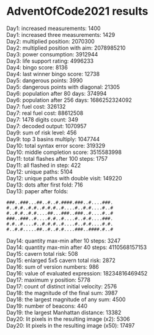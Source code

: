 # AdventOfCode2021 results

Day1: increased measurements: 1400  
Day1: increased three measurements: 1429  
Day2: multiplied position: 2070300  
Day2: multiplied position with aim: 2078985210  
Day3: power consumption: 3912944  
Day3: life support rating: 4996233  
Day4: bingo score: 8136  
Day4: last winner bingo score: 12738  
Day5: dangerous points: 3990  
Day5: dangerous points with diagonal: 21305  
Day6: population after 80 days: 374994  
Day6: population after 256 days: 1686252324092  
Day7: fuel cost: 326132  
Day7: real fuel cost: 88612508  
Day7: 1478 digits count: 349  
Day7: decoded output: 1070957  
Day9: sum of risk level: 456  
Day9: top 3 basins multiply: 1047744  
Day10: total syntax error score: 319329  
Day10: middle completion score: 3515583998  
Day11: total flashes after 100 steps: 1757  
Day11: all flashed in step: 422  
Day12: unique paths: 5104  
Day12: unique paths with double visit: 149220  
Day13: dots after first fold: 716  
Day13: paper after folds:  
```
###..###...##..#..#.####.###..#....###.
#..#.#..#.#..#.#.#..#....#..#.#....#..#
#..#.#..#.#....##...###..###..#....#..#
###..###..#....#.#..#....#..#.#....###.
#.#..#....#..#.#.#..#....#..#.#....#.#.
#..#.#.....##..#..#.#....###..####.#..#
```  
Day14: quantity max-min after 10 steps: 3247  
Day14: quantity max-min after 40 steps: 4110568157153  
Day15: cavern total risk: 508  
Day15: enlarged 5x5 cavern total risk: 2872  
Day16: sum of version numbers: 986  
Day16: value of evaluated expression: 18234816469452  
Day17: maximum y position: 5778  
Day17: count of distinct initial velocity: 2576  
Day18: the magnitude of the final sum: 3987  
Day18: the largest magnitude of any sum: 4500  
Day19: number of beacons: 440  
Day19: the largest Manhattan distance: 13382  
Day20: lit pixels in the resulting image (x2): 5306  
Day20: lit pixels in the resulting image (x50): 17497  
